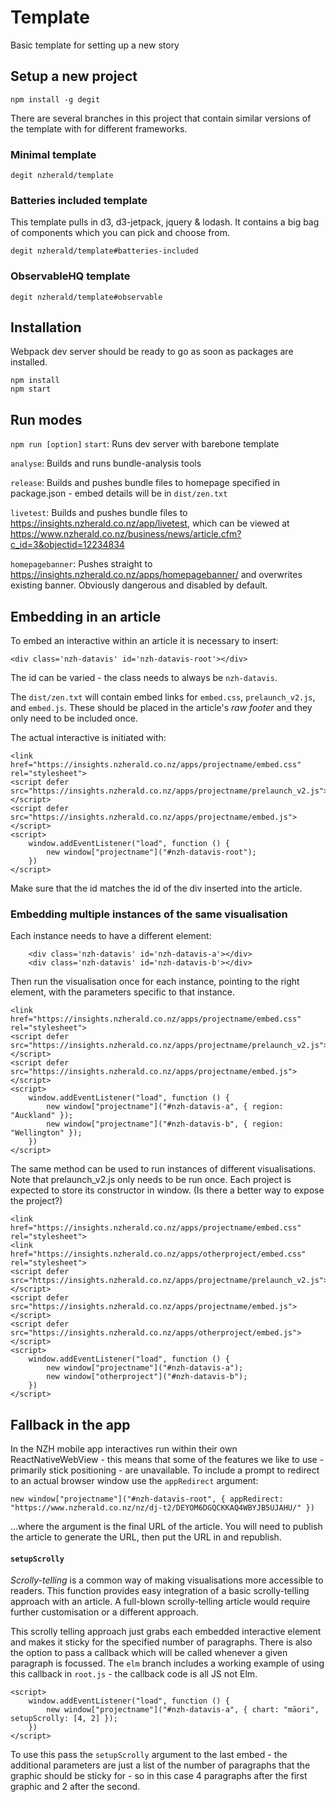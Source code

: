 # Template
Basic template for setting up a new story

## Setup a new project
`npm install -g degit`

There are several branches in this project that contain similar versions of the
template with for different frameworks.

### Minimal template
`degit nzherald/template`

### Batteries included template
This template pulls in d3, d3-jetpack, jquery & lodash. It contains a big bag of components which you can pick and choose from.

`degit nzherald/template#batteries-included`

### ObservableHQ template
`degit nzherald/template#observable`


## Installation
Webpack dev server should be ready to go as soon as packages are installed.
```
npm install
npm start
```


## Run modes
`npm run [option]`
`start`: Runs dev server with barebone template

`analyse`: Builds and runs bundle-analysis tools

`release`: Builds and pushes bundle files to homepage specified in package.json - embed details will be in `dist/zen.txt`

`livetest`: Builds and pushes bundle files to https://insights.nzherald.co.nz/app/livetest, which can be viewed at https://www.nzherald.co.nz/business/news/article.cfm?c_id=3&objectid=12234834

`homepagebanner`: Pushes straight to https://insights.nzherald.co.nz/apps/homepagebanner/ and overwrites existing banner. Obviously dangerous and disabled by default.

## Embedding in an article
To embed an interactive within an article it is necessary to insert:

`<div class='nzh-datavis' id='nzh-datavis-root'></div>`

The id can be varied - the class needs to always be `nzh-datavis`.

The `dist/zen.txt` will contain embed links for `embed.css`, `prelaunch_v2.js`, and `embed.js`.
These should be placed in the article's _raw footer_ and they only need to be included once.

The actual interactive is initiated with:

```
<link href="https://insights.nzherald.co.nz/apps/projectname/embed.css" rel="stylesheet">
<script defer src="https://insights.nzherald.co.nz/apps/projectname/prelaunch_v2.js"></script>
<script defer src="https://insights.nzherald.co.nz/apps/projectname/embed.js"></script>
<script>
    window.addEventListener("load", function () {
        new window["projectname"]("#nzh-datavis-root");
    })
</script>
```

Make sure that the id matches the id of the div inserted into the article.


### Embedding multiple instances of the same visualisation
Each instance needs to have a different element:

```
    <div class='nzh-datavis' id='nzh-datavis-a'></div>
    <div class='nzh-datavis' id='nzh-datavis-b'></div>
```

Then run the visualisation once for each instance, pointing to the right element, with
the parameters specific to that instance.

```
<link href="https://insights.nzherald.co.nz/apps/projectname/embed.css" rel="stylesheet">
<script defer src="https://insights.nzherald.co.nz/apps/projectname/prelaunch_v2.js"></script>
<script defer src="https://insights.nzherald.co.nz/apps/projectname/embed.js"></script>
<script>
    window.addEventListener("load", function () {
        new window["projectname"]("#nzh-datavis-a", { region: "Auckland" });
        new window["projectname"]("#nzh-datavis-b", { region: "Wellington" });
    })
</script>
```

The same method can be used to run instances of different visualisations. Note that
prelaunch_v2.js only needs to be run once. Each project is expected to store its constructor
in window. (Is there a better way to expose the project?)

```
<link href="https://insights.nzherald.co.nz/apps/projectname/embed.css" rel="stylesheet">
<link href="https://insights.nzherald.co.nz/apps/otherproject/embed.css" rel="stylesheet">
<script defer src="https://insights.nzherald.co.nz/apps/projectname/prelaunch_v2.js"></script>
<script defer src="https://insights.nzherald.co.nz/apps/projectname/embed.js"></script>
<script defer src="https://insights.nzherald.co.nz/apps/otherproject/embed.js"></script>
<script>
    window.addEventListener("load", function () {
        new window["projectname"]("#nzh-datavis-a");
        new window["otherproject"]("#nzh-datavis-b");
    })
</script>
```


## Fallback in the app
In the NZH mobile app interactives run within their own ReactNativeWebView - this means that some of
the features we like to use - primarily stick positioning - are unavailable. To include a prompt to
redirect to an actual browser window use the `appRedirect` argument:

`new window["projectname"]("#nzh-datavis-root", { appRedirect: "https://www.nzherald.co.nz/nz/dj-t2/DEYOM6DGQCKKAQ4WBYJB5UJAHU/" })`

...where the argument is the final URL of the article. You will need to publish the article to
generate the URL, then put the URL in and republish.
#### `setupScrolly`
_Scrolly-telling_ is a common way of making visualisations more accessible to readers. This
function provides easy integration of a basic scrolly-telling approach with an article. A full-blown
scrolly-telling article would require further customisation or a different approach.

This scrolly telling approach just grabs each embedded interactive element and makes it sticky for
the specified number of paragraphs. There is also the option to pass a callback which will be called
whenever a given paragraph is focussed. The `elm` branch includes a working example of using this
callback in `root.js` - the callback code is all JS not Elm.

```
<script>
    window.addEventListener("load", function () {
        new window["projectname"]("#nzh-datavis-a", { chart: "māori", setupScrolly: [4, 2] });
    })
</script>
```

To use this pass the `setupScrolly` argument to the last embed - the additional parameters are just
a list of the number of paragraphs that the graphic should be sticky for - so in this case
4 paragraphs after the first graphic and 2 after the second.
